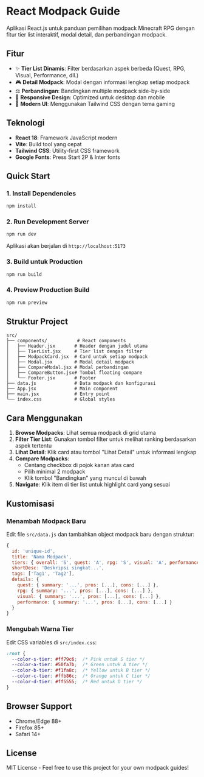 # React Modpack Guide

Aplikasi React.js untuk panduan pemilihan modpack Minecraft RPG dengan fitur tier list interaktif, modal detail, dan perbandingan modpack.

## Fitur

- ✨ **Tier List Dinamis**: Filter berdasarkan aspek berbeda (Quest, RPG, Visual, Performance, dll.)
- 🎮 **Detail Modpack**: Modal dengan informasi lengkap setiap modpack
- ⚖️ **Perbandingan**: Bandingkan multiple modpack side-by-side
- 📱 **Responsive Design**: Optimized untuk desktop dan mobile
- 🎨 **Modern UI**: Menggunakan Tailwind CSS dengan tema gaming

## Teknologi

- **React 18**: Framework JavaScript modern
- **Vite**: Build tool yang cepat
- **Tailwind CSS**: Utility-first CSS framework
- **Google Fonts**: Press Start 2P & Inter fonts

## Quick Start

### 1. Install Dependencies

```bash
npm install
```

### 2. Run Development Server

```bash
npm run dev
```

Aplikasi akan berjalan di `http://localhost:5173`

### 3. Build untuk Production

```bash
npm run build
```

### 4. Preview Production Build

```bash
npm run preview
```

## Struktur Project

```
src/
├── components/           # React components
│   ├── Header.jsx       # Header dengan judul utama
│   ├── TierList.jsx     # Tier list dengan filter
│   ├── ModpackCard.jsx  # Card untuk setiap modpack
│   ├── Modal.jsx        # Modal detail modpack
│   ├── CompareModal.jsx # Modal perbandingan
│   ├── CompareButton.jsx# Tombol floating compare
│   └── Footer.jsx       # Footer
├── data.js              # Data modpack dan konfigurasi
├── App.jsx              # Main component
├── main.jsx             # Entry point
└── index.css            # Global styles
```

## Cara Menggunakan

1. **Browse Modpacks**: Lihat semua modpack di grid utama
2. **Filter Tier List**: Gunakan tombol filter untuk melihat ranking berdasarkan aspek tertentu
3. **Lihat Detail**: Klik card atau tombol "Lihat Detail" untuk informasi lengkap
4. **Compare Modpacks**: 
   - Centang checkbox di pojok kanan atas card
   - Pilih minimal 2 modpack
   - Klik tombol "Bandingkan" yang muncul di bawah
5. **Navigate**: Klik item di tier list untuk highlight card yang sesuai

## Kustomisasi

### Menambah Modpack Baru

Edit file `src/data.js` dan tambahkan object modpack baru dengan struktur:

```javascript
{
  id: 'unique-id',
  title: 'Nama Modpack',
  tiers: { overall: 'S', quest: 'A', rpg: 'S', visual: 'A', performance: 'B', singleplayer: 'S', multiplayer: 'A' },
  shortDesc: 'Deskripsi singkat...',
  tags: ['Tag1', 'Tag2'],
  details: {
    quest: { summary: '...', pros: [...], cons: [...] },
    rpg: { summary: '...', pros: [...], cons: [...] },
    visual: { summary: '...', pros: [...], cons: [...] },
    performance: { summary: '...', pros: [...], cons: [...] }
  }
}
```

### Mengubah Warna Tier

Edit CSS variables di `src/index.css`:

```css
:root {
  --color-s-tier: #ff79c6;  /* Pink untuk S tier */
  --color-a-tier: #50fa7b;  /* Green untuk A tier */
  --color-b-tier: #f1fa8c;  /* Yellow untuk B tier */
  --color-c-tier: #ffb86c;  /* Orange untuk C tier */
  --color-d-tier: #ff5555;  /* Red untuk D tier */
}
```

## Browser Support

- Chrome/Edge 88+
- Firefox 85+
- Safari 14+

## License

MIT License - Feel free to use this project for your own modpack guides!
